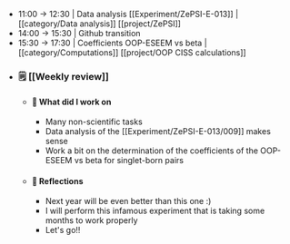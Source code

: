 - 11:00 -> 12:30 | Data analysis [[Experiment/ZePSI-E-013]] | [[category/Data analysis]] [[project/ZePSI]]
- 14:00 -> 15:30 | Github transition
- 15:30 -> 17:30 | Coefficients OOP-ESEEM vs beta | [[category/Computations]] [[project/OOP CISS calculations]]
- ### 🗒️ [[Weekly review]]
	- #### 👷 What did I work on
		- Many non-scientific tasks
		- Data analysis of the [[Experiment/ZePSI-E-013/009]] makes sense
		- Work a bit on the determination of the coefficients of the OOP-ESEEM vs beta for singlet-born pairs
	- #### 🤔 Reflections
		- Next year will be even better than this one :)
		- I will perform this infamous experiment that is taking some months to work properly
		- Let's go!!